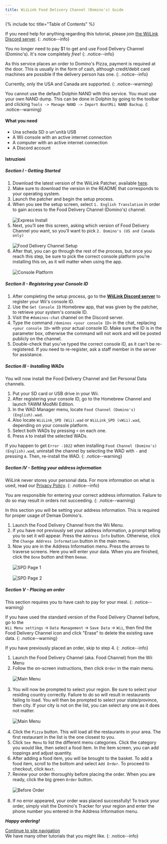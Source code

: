 ```yaml
---
title: WiiLink Food Delivery Channel (Domino's) Guide
---
```


{% include toc title="Table of Contents" %}

If you need help for anything regarding this tutorial, please join [the WiiLink Discord server](https://discord.gg/wiilink-750581992223146074).
{: .notice--info}

You no longer need to pay $1 to get and use Food Delivery Channel (Domino's). It's now completely _free_!
{: .notice--info}

As this service places an order to Domino's Pizza, payment is required at the door. This is usually in the form of cash, although credit/debit card machines are possible if the delivery person has one.
{: .notice--info}

Currently, only the USA and Canada are supported.
{: .notice--warning}

You cannot use the default Dolphin NAND with this service. You must use your own NAND dump. This can be done in Dolphin by going to the toolbar and clicking `Tools -> Manage NAND -> Import BootMii NAND Backup`.
{: .notice--warning}

#### What you need

- Una scheda SD o un'unità USB
- A Wii console with an active internet connection
- A computer with an active internet connection
- A Discord account

#### Istruzioni

##### Section I - Getting Started

1. Download the latest version of the WiiLink Patcher, available [here](https://github.com/WiiLink24/WiiLink24-Patcher/tree/csharp-ver).
2. Make sure to download the version in the README that corresponds to your operating system.
3. Launch the patcher and begin the setup process.
4. When you see the setup screen, select `1. English Translation` in order to gain access to the Food Delivery Channel (Domino's) channel.<br><br> ![Express Install](/images/Demae-Dominos/choose-core-channel.png)
5. Next, you’ll see this screen, asking which version of Food Delivery Channel you want, so you’ll want to pick `2. Domino's (US and Canada only)`<br><br> ![Food Delivery Channel Setup](/images/Demae-Dominos/choose-food-channel-ver.png)
6. After that, you can go through the rest of the process, but once you reach this step, be sure to pick the correct console platform you’re installing this on, as it will matter when using the app.<br><br> ![Console Platform](/images/Demae-Dominos/choose-console-platform.png)

##### Section II - Registering your Console ID

1. After completing the setup process, go to the [**WiiLink Discord server**](https://discord.gg/wiilink-750581992223146074) to register your Wii's console ID.
2. Use the `Get Console ID` Homebrew app, that was given by the patcher, to retrieve your system's console ID.
3. Visit the `#dominos-chat` channel on the Discord server.
4. Type the command `/dominos <your console ID>` in the chat, replacing `<your console ID>` with your actual console ID. Make sure the ID is in the parameter box, otherwise the command will not work and will be posted publicly on the channel.
5. Double-check that you've typed the correct console ID, as it can't be re-registered. If you need to re-register, ask a staff member in the server for assistance.

##### Section III - Installing WADs

You will now install the Food Delivery Channel and Set Personal Data channels.

1. Put your SD card or USB drive in your Wii.
2. After registering your console ID, go to the Homebrew Channel and launch YAWM ModMii Edition.
3. In the WAD Manager menu, locate `Food Channel (Domino's) (English).wad`.
4. Also locate `WiiLink_SPD (Wii).wad` or `WiiLink_SPD (vWii).wad`, depending on your console platform.
5. Select both WADs by pressing `+` on each one.
6. Press `A` to install the selected WADs.

If you happen to get `Error -1022` when installing `Food Channel (Domino's) (English).wad`, uninstall the channel by selecting the WAD with `-` and pressing `A`. Then, re-install the WAD.
{: .notice--warning}

##### Section IV - Setting your address information

WiiLink never stores your personal data. For more information on what is used, read our [Privacy Policy](https://www.wiilink24.com/privacy-policy).
{: .notice--info}

You are responsible for entering your correct address information. Failure to do so may result in orders not succeeding.
{: .notice--warning}

In this section you will be setting your address information. This is required for proper usage of Demae Domino's.

1. Launch the Food Delivery Channel from the Wii Menu.
2. If you have not previously set your address information, a prompt telling you to set it will appear. Press the `Address Info` button. Otherwise, click the `Change Address Information` button in the main menu.
3. Now you are in the Address Information menu. Press the arrows to traverse screens. Here you will enter your data. When you are finished, click the `Done` button and then `Demae`.<br><br> ![SPD Page 1](/images/Demae-Dominos/spd-1.png)<br><br> ![SPD Page 2](/images/Demae-Dominos/spd-2.png)

##### Section V - Placing an order

This section requires you to have cash to pay for your meal.
{: .notice--warning}

If you have used the standard version of the Food Delivery Channel before, go to the<br>`Wii Menu settings` -> `Data Management` -> `Save Data` -> `Wii`, then find the <br>Food Delivery Channel icon and click "Erase" to delete the existing save data.
{: .notice--warning}

If you have previously placed an order, skip to step 4.
{: .notice--info}

1. Launch the Food Delivery Channel (aka. Food Channel) from the Wii Menu
2. Follow the on-screen instructions, then click `Order` in the main menu.<br><br> ![Main Menu](/images/Demae-Dominos/success.png)<br><br>
3. You will now be prompted to select your region. Be sure to select your residing country correctly. Failure to do so will result in restaurants failing to load. You will then be prompted to select your state/province, then city. If your city is not on the list, you can select any one as it does not matter.<br><br> ![Main Menu](/images/Demae-Dominos/country-setup.png)<br><br>
4. Click the `Pizza` button. This will load all the restaurants in your area. The first restaurant in the list is the one closest to you.
5. Click `See Menu` to list the different menu categories. Click the category you would like, then select a food item. In the item screen, you can add toppings and adjust quantity.
6. After adding a food item, you will be brought to the basket. To add a food item, scroll to the bottom and select `Add Order`. To proceed to checkout, click `Next`.
7. Review your order thoroughly before placing the order. When you are ready, click the big green `Order` button.<br><br> ![Before Order](/images/Demae-Dominos/order.png)<br><br>
8. If no error appeared, your order was placed successfully! To track your order, simply visit the Domino's Tracker for your region and enter the phone number you entered in the Address Information menu.

**_Happy ordering!_**

[Continue to site navigation](site-navigation)<br> We have many other tutorials that you might like.
{: .notice--info}

